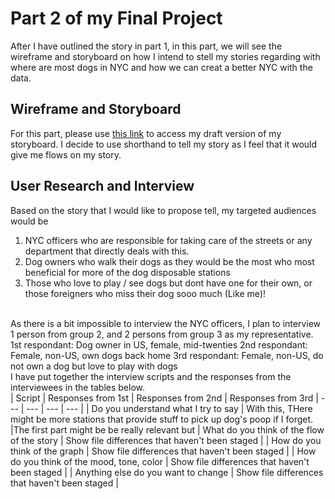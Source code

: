 # Part 2 of my Final Project
After I have outlined the story in part 1, in this part, we will see the wireframe and storyboard
on how I intend to stell my stories regarding with where are most dogs in NYC and how we can creat a better NYC with the data.

## Wireframe and Storyboard
For this part, please use [this link](https://preview.shorthand.com/jQ89PSvBdl1wMlEL) to access my draft version of my storyboard.
I decide to use shorthand to tell my story as I feel that it would give me flows on my story.

## User Research and Interview
Based on the story that I would like to propose tell, my targeted audiences would be
1. NYC officers who are responsible for taking care of the streets or any department that directly deals with this.
2. Dog owners who walk their dogs as they would be the most who most beneficial for more of the dog disposable stations
3. Those who love to play / see dogs but dont have one for their own, or those foreigners who miss their dog sooo much (Like me)!

<br/>
As there is a bit impossible to interview the NYC officers, I plan to interview 1 person from group 2, and 2 persons from group 3 as my representative.
1st respondant: Dog owner in US, female, mid-twenties
2nd respondant: Female, non-US, own dogs back home
3rd respondant: Female, non-US, do not own a dog but love to play with dogs
<br/>
I have put together the interview scripts and the responses from the interviewees in the tables below.
<br/>
| Script | Responses from 1st | Responses from 2nd | Responses from 3rd
| --- | --- | --- | --- |
| Do you understand what I try to say | With this, THere might be more stations that provide stuff to pick up dog's poop if I forget. |The first part might be be really relevant but 
| What do you think of the flow of the story | Show file differences that haven't been staged |
| How do you think of the graph | Show file differences that haven't been staged |
| How do you think of the mood, tone, color | Show file differences that haven't been staged |
| Anything else do you want to change | Show file differences that haven't been staged |
